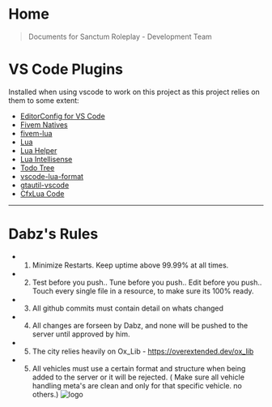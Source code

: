 # Home

> Documents for Sanctum Roleplay - Development Team


# VS Code Plugins

Installed when using vscode to work on this project as this project relies on them to some extent:
* [EditorConfig for VS Code](https://marketplace.visualstudio.com/items?itemName=EditorConfig.EditorConfig)
* [Fivem Natives](https://marketplace.visualstudio.com/items?itemName=fivem-vscode.fivem-vscode)
* [fivem-lua](https://marketplace.visualstudio.com/items?itemName=dhawton.fivem-lua)
* [Lua](https://marketplace.visualstudio.com/items?itemName=sumneko.lua)
* [Lua Helper](https://marketplace.visualstudio.com/items?itemName=yinfei.luahelper)
* [Lua Intellisense](https://marketplace.visualstudio.com/items?itemName=mettra.lua-intellisense)
* [Todo Tree](https://marketplace.visualstudio.com/items?itemName=Gruntfuggly.todo-tree)
* [vscode-lua-format](https://marketplace.visualstudio.com/items?itemName=Koihik.vscode-lua-format)
* [gtautil-vscode](https://marketplace.visualstudio.com/items?itemName=gizz.gtautil-vscode)
* [CfxLua Code](https://marketplace.visualstudio.com/items?itemName=heyyczer.fivem2vscode)

-------

# Dabz's Rules

- 1) Minimize Restarts. Keep uptime above 99.99% at all times.
- 2) Test before you push.. Tune before you push.. Edit before you push.. Touch every single file in a resource, to make sure its 100% ready.
- 3) All github commits must contain detail on whats changed
- 4) All changes are forseen by Dabz, and none will be pushed to the server until approved by him.
- 5) The city relies heavily on Ox_Lib - https://overextended.dev/ox_lib
- 5) All vehicles must use a certain format and structure when being added to the server or it will be rejected. ( Make sure all vehicle handling meta's are clean and only for that specific vehicle. no others.)
![logo](https://cdn.discordapp.com/attachments/1069879107732647967/1116183461892477018/image.png)
